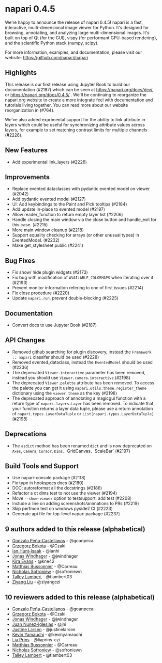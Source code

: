 # napari 0.4.5

We're happy to announce the release of napari 0.4.5!
napari is a fast, interactive, multi-dimensional image viewer for Python.
It's designed for browsing, annotating, and analyzing large multi-dimensional
images. It's built on top of Qt (for the GUI), vispy (for performant GPU-based
rendering), and the scientific Python stack (numpy, scipy).


For more information, examples, and documentation, please visit our website:
https://github.com/napari/napari

## Highlights
This release is our first release using Jupyter Book to build our documentation (#2187)
which can be seen at https://napari.org/docs/dev/, or
https://napari.org/docs/0.4.5/ . We'll be continuing to reorganize the
napari.org website to create a more integrate feel with documentation and tutorials living
together. You can read more about our website reorganization in (#764).

We've also added exprimental support for the ability to link attribute in layers which could
be useful for synchronizing attribute values across layers, for example to
set matching contrast limits for multiple channels (#2226).


## New Features
- Add experimental link_layers (#2226)


## Improvements
- Replace evented dataclasses with pydantic evented model on viewer (#2042)
- Add pydantic evented model (#2127)
- UI: Add keybindings to the Paint and Pick tooltips (#2184)
- Add update in-place to evented model (#2197)
- Allow reader_function to return empty layer list (#2206)
- Handle closing the main window via the close button and handle_exit for this case. (#2215)
- More main window cleanup (#2218)
- Support equality checking for arrays (or other unusual types) in EventedModel. (#2232)
- Make get_stylesheet public (#2241)


## Bug Fixes
- Fix show/ hide plugin widgets (#2173)
- Fix bug with modification of `AVAILABLE_COLORMAPS` when iterating over it  (#2193)
- Prevent monitor information refering to one of first issues (#2214)
- Fix close procedure (#2220)
- Update `napari.run`, prevent double-blocking (#2225)


## Documentation
- Convert docs to use Jupyter Book (#2187)


## API Changes
- Removed github searching for plugin discovery, instead the `Framework :: napari` classifer should be used (#2228)
- Removed evented_dataclass, instead the `EventedModel` should be used (#2236)
- The deprecated ``Viewer.interactive`` parameter has been removed, instead you should use ``Viewer.camera.interactive`` (#2198)
- The deprecated ``Viewer.palette`` attribute has been removed. To access the palette you can get it using ``napari.utils.theme.register_theme`` dictionary using the ``viewer.theme`` as the key (#2198)
- The deprecated approach of annotating a magicgui function with a return type of ``napari.layers.Layer`` has been removed. To indicate that your function returns a layer data tuple, please use a return annotation of ``napari.types.LayerDataTuple`` or ``List[napari.types.LayerDataTuple]``(#2198)


## Deprecations
 - The `asdict` method has been renamed `dict` and is now deprecated on `Axes`, `Camera`, `Cursor`, `Dims, `GridCanvas`, `ScaleBar` (#2197)


## Build Tools and Support
- Use napari-console package (#2118)
- Fix typo in hookspecs docs (#2180)
- DOC: autoreformat all the docstrings (#2186)
- Refactor a qt dims test to not use the viewer (#2194)
- Move `--show-viewer` option to testsupport, add test (#2208)
- Include a line on adding screenshots/animations to PRs (#2219)
- Skip perfmon test on windows pyside2 CI (#2223)
- Generate api file for top-level napari package (#2237)


## 9 authors added to this release (alphabetical)

- [Gonzalo Peña-Castellanos](https://github.com/napari/napari/commits?author=goanpeca) - @goanpeca
- [Grzegorz Bokota](https://github.com/napari/napari/commits?author=Czaki) - @Czaki
- [Ian Hunt-Isaak](https://github.com/napari/napari/commits?author=ianhi) - @ianhi
- [Jonas Windhager](https://github.com/napari/napari/commits?author=jwindhager) - @jwindhager
- [Kira Evans](https://github.com/napari/napari/commits?author=kne42) - @kne42
- [Matthias Bussonnier](https://github.com/napari/napari/commits?author=Carreau) - @Carreau
- [Nicholas Sofroniew](https://github.com/napari/napari/commits?author=sofroniewn) - @sofroniewn
- [Talley Lambert](https://github.com/napari/napari/commits?author=tlambert03) - @tlambert03
- [Ziyang Liu](https://github.com/napari/napari/commits?author=ziyangczi) - @ziyangczi


## 10 reviewers added to this release (alphabetical)

- [Gonzalo Peña-Castellanos](https://github.com/napari/napari/commits?author=goanpeca) - @goanpeca
- [Grzegorz Bokota](https://github.com/napari/napari/commits?author=Czaki) - @Czaki
- [Jonas Windhager](https://github.com/napari/napari/commits?author=jwindhager) - @jwindhager
- [Juan Nunez-Iglesias](https://github.com/napari/napari/commits?author=jni) - @jni
- [Justine Larsen](https://github.com/napari/napari/commits?author=justinelarsen) - @justinelarsen
- [Kevin Yamauchi](https://github.com/napari/napari/commits?author=kevinyamauchi) - @kevinyamauchi
- [Lia Prins](https://github.com/napari/napari/commits?author=liaprins-czi) - @liaprins-czi
- [Matthias Bussonnier](https://github.com/napari/napari/commits?author=Carreau) - @Carreau
- [Nicholas Sofroniew](https://github.com/napari/napari/commits?author=sofroniewn) - @sofroniewn
- [Talley Lambert](https://github.com/napari/napari/commits?author=tlambert03) - @tlambert03


